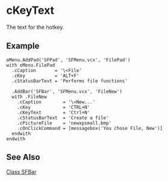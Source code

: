 ﻿# cKeyText

The text for the hotkey.

## Example

```foxpro
oMenu.AddPad('SFPad', 'SFMenu.vcx', 'FilePad')
with oMenu.FilePad
  .cCaption       = '\<File'
  .cKey           = 'ALT+F'
  .cStatusBarText = 'Performs file functions'

  .AddBar('SFBar', 'SFMenu.vcx', 'FileNew')
  with .FileNew
    .cCaption        = '\<New...'
    .cKey            = 'CTRL+N'
    .cKeyText        = 'Ctrl+N'
    .cStatusBarText  = 'Create a file'
    .cPictureFile    = 'newxpsmall.bmp'
    .cOnClickCommand = [messagebox('You chose File, New')]
  endwith
endwith
```

## See Also

[Class SFBar](Class%20SFBar.md)